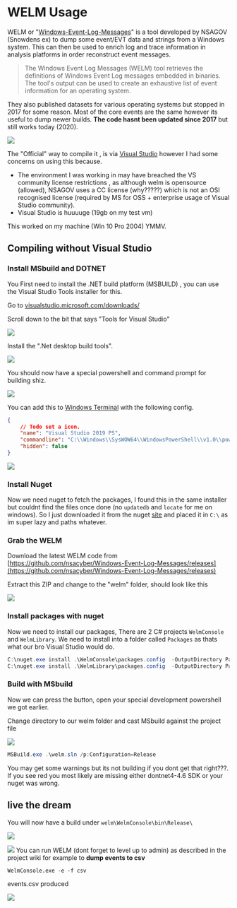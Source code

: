 # WELM Usage


WELM or "[Windows-Event-Log-Messages](https://github.com/nsacyber/Windows-Event-Log-Messages)" is a tool developed by NSAGOV (Snowdens ex) to dump some event/EVT data and strings from a Windows system. This can then be used to enrich log and trace information in analysis platforms in order reconstruct event messages.

> The Windows Event Log Messages (WELM) tool retrieves the definitions of Windows Event Log messages embedded in  binaries. The tool's output can be used to create an exhaustive list of event information for an operating system.

They also published datasets for various operating systems but stopped in 2017 for some reason. Most of the core events are the same however its useful to dump newer builds. **The code hasnt been updated since 2017** but still works today (2020).

![](img/vis0.jpg)



The "Official" way to compile it , is via [Visual Studio](https://github.com/nsacyber/Windows-Event-Log-Messages/blob/master/docs/Building%20WELM.md) however I had some concerns on using this because.

* The environment I was working in may have breached the VS community license restrictions , as although welm is opensource (allowed), NSAGOV uses a CC license (why?????) which is not an OSI recognised license (required by MS for OSS + enterprise usage of Visual Studio community).
* Visual Studio is huuuuge (19gb on my test vm) 

This worked on my machine (Win 10 Pro 2004) YMMV.

## Compiling without Visual Studio 

### Install MSbuild and DOTNET

You First need to install the .NET build platform (MSBUILD) , you can use the Visual Studio Tools installer for this. 

Go to [visualstudio.microsoft.com/downloads/](https://visualstudio.microsoft.com/downloads/)

Scroll down to the bit that says "Tools for Visual Studio"

![](img/vis1.png)

Install the ".Net desktop build tools".

![](img/vis2.png)

You should now have a special powershell and command prompt for building shiz. 

![](img/vis3.png)

You can add this to [Windows Terminal](https://devblogs.microsoft.com/commandline/introducing-windows-terminal/) with the following config.

``` json
{
    // Todo set a icon.
    "name": "Visual Studio 2019 PS",
    "commandline": "C:\\Windows\\SysWOW64\\WindowsPowerShell\\v1.0\\powershell.exe -noe -c \"&{Import-Module \"\"\"C:\\Program Files (x86)\\Microsoft Visual Studio\\2019\\BuildTools\\Common7\\Tools\\Microsoft.VisualStudio.DevShell.dll\"\"\"; Enter-VsDevShell e8d3f04a}\"",
    "hidden": false
}
```

![](img/vis9.png)



### Install Nuget

Now we need nuget to fetch the packages, I found this in the same installer but couldnt find the files once done (no ```updatedb``` and ```locate``` for me on windows). So I just downloaded it from the nuget [site](https://www.nuget.org/downloads) and placed it in ```C:\``` as im super lazy and paths whatever.

### Grab the WELM

Download the latest WELM code from [https://github.com/nsacyber/Windows-Event-Log-Messages/releases](https://github.com/nsacyber/Windows-Event-Log-Messages/releases)

Extract this ZIP and change to the "welm" folder, should look like this

![](img/vis4.png)

### Install packages with nuget

Now we need to install our packages, There are 2 C# projects ```WelmConsole``` and ```WelmLibrary```. We need to install into a folder called ```Packages``` as thats what our bro Visual Studio would do.

``` powershell
C:\nuget.exe install .\WelmConsole\packages.config  -OutputDirectory Packages
C:\nuget.exe install .\WelmLibrary\packages.config  -OutputDirectory Packages
```

### Build with MSbuild

Now we can press the button, open your special development powershell we got earlier.

Change directory to our welm folder and cast MSbuild against the project file

![](img/vis5.png)

``` powershell
MSBuild.exe .\welm.sln /p:Configuration=Release
```

You may get some warnings but its not building if you dont get that right???. If you see red you most likely are missing either dontnet4-4.6 SDK or your nuget was wrong.

## live the dream

You will now have a build under ```welm\WelmConsole\bin\Release\```

![](img/vis6.png)

![](img/vis7.png)
You can run WELM (dont forget to level up to admin) as described in the project wiki for example to **dump events to csv** 


```WelmConsole.exe -e -f csv```

events.csv produced

![](img/vis8.png)